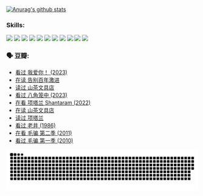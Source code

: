 
[![Anurag's github stats](https://github-readme-stats.vercel.app/api?username=w940853815)](https://github.com/anuraghazra/github-readme-stats)

### Skills:

<code><img height="32" src="https://cdn.jsdelivr.net/npm/simple-icons@v5/icons/python.svg"></code>
<code><img height="32" src="https://cdn.jsdelivr.net/npm/simple-icons@v5/icons/javascript.svg"></code>
<code><img height="32" src="https://cdn.jsdelivr.net/npm/simple-icons@v5/icons/django.svg"></code>
<code><img height="32" src="https://cdn.jsdelivr.net/npm/simple-icons@v5/icons/flask.svg"></code>
<code><img height="32" src="https://cdn.jsdelivr.net/npm/simple-icons@v5/icons/vuetify.svg"></code>
<code><img height="32" src="https://cdn.jsdelivr.net/npm/simple-icons@v5/icons/git.svg"></code>
<code><img height="32" src="https://cdn.jsdelivr.net/npm/simple-icons@v5/icons/docker.svg"></code>
<code><img height="32" src="https://cdn.jsdelivr.net/npm/simple-icons@v5/icons/postgresql.svg"></code>
<code><img height="32" src="https://cdn.jsdelivr.net/npm/simple-icons@v5/icons/elasticsearch.svg"></code>
<code><img height="32" src="https://cdn.jsdelivr.net/npm/simple-icons@v5/icons/macos.svg"></code>
<code><img height="32" src="https://cdn.jsdelivr.net/npm/simple-icons@v5/icons/linux.svg"></code>

### 🗣 豆瓣:

<!-- DOUBAN-ACTIVITIES:START -->
- [看过 我爱你！‎ (2023)](https://www.douban.com/people/136069238/status/4385556252/?_i=95931905)
- [在读 告别百年激进](https://www.douban.com/people/136069238/status/4374953075/?_i=95931905)
- [读过 山茶文具店](https://www.douban.com/people/136069238/status/4374952154/?_i=95931905)
- [看过 八角笼中‎ (2023)](https://www.douban.com/people/136069238/status/4367541707/?_i=95931905)
- [在看 项塔兰 Shantaram‎ (2022)](https://www.douban.com/people/136069238/status/4365497032/?_i=95931905)
- [在读 山茶文具店](https://www.douban.com/people/136069238/status/4364620725/?_i=95931905)
- [读过 项塔兰](https://www.douban.com/people/136069238/status/4364620288/?_i=95931905)
- [看过 老井‎ (1986)](https://www.douban.com/people/136069238/status/4362366672/?_i=95931905)
- [在看 毛骗 第二季‎ (2011)](https://www.douban.com/people/136069238/status/4355752869/?_i=95931905)
- [看过 毛骗 第一季‎ (2010)](https://www.douban.com/people/136069238/status/4355752667/?_i=95931905)
<!-- DOUBAN-ACTIVITIES:END -->


![Snake animation](https://raw.githubusercontent.com/w940853815/w940853815/output/github-contribution-grid-snake.svg)

<!--
**w940853815/w940853815** is a ✨ _special_ ✨ repository because its `README.md` (this file) appears on your GitHub profile.

Here are some ideas to get you started:

- 🔭 I’m currently working on ...
- 🌱 I’m currently learning ...
- 👯 I’m looking to collaborate on ...
- 🤔 I’m looking for help with ...
- 💬 Ask me about ...
- 📫 How to reach me: ...
- 😄 Pronouns: ...
- ⚡ Fun fact: ...
-->
